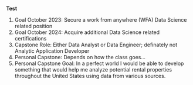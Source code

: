 __Test__
1. Goal October 2023: Secure a work from anywhere (WFA) Data Science related position
2. Goal October 2024: Acquire additional Data Science related certifications
3. Capstone Role: Either Data Analyst or Data Engineer; definately not Analytic Application Developer
4. Personal Capstone: Depends on how the class goes... 
5. Personal Capstone Goal: In a perfect world I would be able to develop something that would help me analyze potential rental properties throughout the United States using data from various sources.
